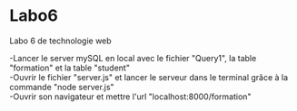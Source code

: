 # Labo6
Labo 6 de technologie web

-Lancer le server mySQL en local avec le fichier "Query1", la table "formation" et la table "student"  
-Ouvrir le fichier "server.js" et lancer le serveur dans le terminal grâce à la commande "node server.js"  
-Ouvrir son navigateur et mettre l'url "localhost:8000/formation"
